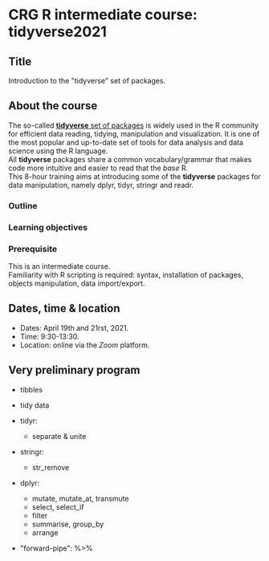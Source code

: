 # CRG R intermediate course: tidyverse2021

## Title

Introduction to the "tidyverse" set of packages.

## About the course

The so-called [**tidyverse** set of packages](https://www.tidyverse.org/) is widely used in the R community for efficient data reading, tidying, manipulation and visualization. It is one of the most popular and up-to-date set of tools for data analysis and data science using the R language.
<br> 
All **tidyverse** packages share a common vocabulary/grammar that makes code more intuitive and easier to read that the *base* R.
<br>
This 8-hour training aims at introducing some of the **tidyverse** packages for data manipulation, namely dplyr, tidyr, stringr and readr.<br>


### Outline

### Learning objectives

### Prerequisite

This is an intermediate course. <br>
Familiarity with R scripting is required: syntax, installation of packages, objects manipulation, data import/export.

## Dates, time & location

* Dates: April 19th and 21rst, 2021.
* Time: 9:30-13:30.
* Location: online via the *Zoom* platform.

## Very preliminary program

* tibbles
* tidy data
* tidyr: 
  * separate & unite

* stringr:
  * str_remove

* dplyr:
  * mutate, mutate_at, transmute
  * select, select_if
  * filter
  * summarise, group_by
  * arrange

* "forward-pipe": %>%
